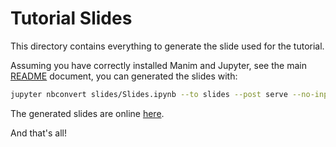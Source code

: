 # Tutorial Slides

This directory contains everything to generate the slide used for the tutorial.

Assuming you have correctly installed Manim and Jupyter, see the main [README](../README.md) document, you can generated the slides with:

```bash
jupyter nbconvert slides/Slides.ipynb --to slides --post serve --no-input
```

The generated slides are online [here](https://eertmans.be/manim-tutorial).

And that's all!
